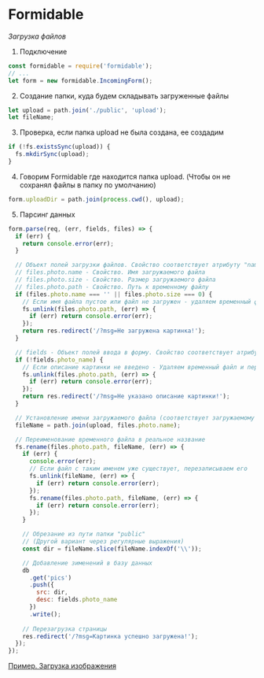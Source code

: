 # Formidable

*Загрузка файлов*

1. Подключение

```javascript
const formidable = require('formidable');
// ...
let form = new formidable.IncomingForm();
```

2. Создание папки, куда будем складывать загруженные файлы

```javascript
let upload = path.join('./public', 'upload');
let fileName;
```

3. Проверка, если папка upload не была создана, ее создадим

```javascript
if (!fs.existsSync(upload)) {
  fs.mkdirSync(upload);
}
```

4. Говорим Formidable где находится папка upload. (Чтобы он не сохранял файлы в папку по умолчанию)

```javascript
form.uploadDir = path.join(process.cwd(), upload);
```

5. Парсинг данных

```javascript
form.parse(req, (err, fields, files) => {
  if (err) {
    return console.error(err);
  }

  // Объект полей загрузки файлов. Свойство соответствует атрибуту "name"
  // files.photo.name - Свойство. Имя загружаемого файла
  // files.photo.size - Свойство. Размер загружаемого файла
  // files.photo.path - Свойство. Путь к временному файлу
  if (files.photo.name === '' || files.photo.size === 0) {
    // Если имя файла пустое или файл не загружен - удаляем временный файл и перезагружаем страницу
    fs.unlink(files.photo.path, (err) => {
      if (err) return console.error(err);
    });
    return res.redirect('/?msg=Не загружена картинка!');
  }

  // fields - Объект полей ввода в форму. Свойство соответствует атрибуту "name", Значение - введенной сроке
  if (!fields.photo_name) {
    // Если описание картинки не введено - Удаляем временный файл и перезагружаем страницу
    fs.unlink(files.photo.path, (err) => {
      if (err) return console.error(err);
    });
    return res.redirect('/?msg=Не указано описание картинки!');
  }

  // Установление имени загружаемого файла (соответствует загружаемому файлу)
  fileName = path.join(upload, files.photo.name);

  // Переименование временного файла в реальное название
  fs.rename(files.photo.path, fileName, (err) => {
    if (err) {
      console.error(err);
      // Если файл с таким именем уже существует, перезаписываем его
      fs.unlink(fileName, (err) => {
        if (err) return console.error(err);
      });
      fs.rename(files.photo.path, fileName, (err) => {
        if (err) return console.error(err);
      });
    }

    // Обрезание из пути папки "public"
    // (Другой вариант через регулярные выражения)
    const dir = fileName.slice(fileName.indexOf('\\'));

    // Добавление зименений в базу данных
    db
      .get('pics')
      .push({
        src: dir,
        desc: fields.photo_name
      })
      .write();
    
    // Перезагрузка страницы
    res.redirect('/?msg=Картинка успешно загружена!');
  });
});
```

[Пример. Загрузка изображения](./examples/upload/)